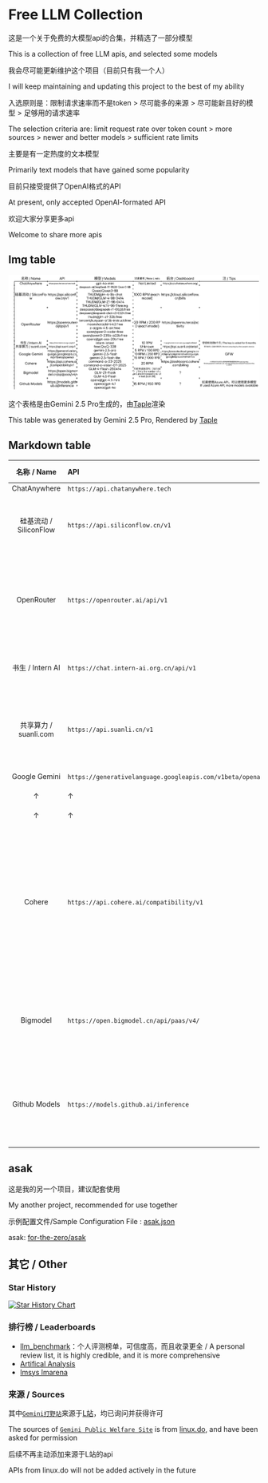 # Free LLM Collection

这是一个关于免费的大模型api的合集，并精选了一部分模型

This is a collection of free LLM apis, and selected some models

我会尽可能更新维护这个项目（目前只有我一个人）

I will keep maintaining and updating this project to the best of my ability

入选原则是：限制请求速率而不是token > 尽可能多的来源 > 尽可能新且好的模型 > 足够用的请求速率

The selection criteria are: limit request rate over token count > more sources > newer and better models > sufficient rate limits

主要是有一定热度的文本模型

Primarily text models that have gained some popularity

目前只接受提供了OpenAI格式的API

At present, only accepted OpenAI-formated API

欢迎大家分享更多api

Welcome to share more apis

## Img table

![](Taple.png)

这个表格是由Gemini 2.5 Pro生成的，由[Taple](https://ftz-tools.netlify.app/taple/index.html)渲染

This table was generated by Gemini 2.5 Pro, Rendered by [Taple](https://ftz-tools.netlify.app/taple/index.html)

## Markdown table

| 名称 / Name          | API                                                       | 模型 / Models                                                                                                                                                                                                                                                         | 请求速率 / Rate Limits                                                               | 后台 / Dashboard                                                                        | 注 / Tips                                                                                                            |
|:------------------:|:--------------------------------------------------------- |:-------------------------------------------------------------------------------------------------------------------------------------------------------------------------------------------------------------------------------------------------------------------:|:--------------------------------------------------------------------------------:|:------------------------------------------------------------------------------------- |:------------------------------------------------------------------------------------------------------------------- |
| ChatAnywhere       | `https://api.chatanywhere.tech`                           | `gpt-4o-mini`                                                                                                                                                                                                                                                       | Not Limited                                                                      | `https://api.chatanywhere.org/`                                                       |                                                                                                                     |
| 硅基流动 / SiliconFlow | `https://api.siliconflow.cn/v1`                           | `deepseek-ai/DeepSeek-R1-0528-Qwen3-8B` `Qwen/Qwen3-8B`  `THUDM/glm-4-9b-chat``THUDM/GLM-4-9B-0414``THUDM/GLM-Z1-9B-0414` `THUDM/GLM-4.1V-9B-Thinking`                                                                                                              | 1000 RPM (each model)                                                            | `https://cloud.siliconflow.cn/bills`                                                  |                                                                                                                     |
| OpenRouter         | `https://openrouter.ai/api/v1`                            | `deepseek/deepseek-r1-0528:free` `deepseek/deepseek-chat-v3-0324:free` `thudm/glm-z1-32b:free` `tencent/hunyuan-a13b-instruct:free` `moonshotai/kimi-k2:free` `z-ai/glm-4.5-air:free` `qwen/qwen3-coder:free` `qwen/qwen3-235b-a22b:free` `openai/gpt-oss-20b:free` | 20 RPM / 200 RPD (each model)                                                    | `https://openrouter.ai/activity`                                                      |                                                                                                                     |
| 书生 / Intern AI     | `https://chat.intern-ai.org.cn/api/v1`                    | `intern-latest`                                                                                                                                                                                                                                                     | 10 RPM                                                                           | `https://internlm.intern-ai.org.cn/api/callDetail`                                    | 密钥有效期6个月 / The key is vailed for 6 months                                                                           |
| 共享算力 / suanli.com  | `https://api.suanli.cn/v1`                                | `free:QwQ-32B`                                                                                                                                                                                                                                                      | Unknown                                                                          | `https://api.suanli.cn/detail`                                                        | 算力由他人设备共享提供 / Shared computing by other people's devices                                                            |
| Google Gemini      | `https://generativelanguage.googleapis.com/v1beta/openai` | `gemini-2.5-pro`                                                                                                                                                                                                                                                    | 5 RPM / 100 RPD                                                                  | `https://console.cloud.google.com/apis/api/generativelanguage.googleapis.com/metrics` | GFW                                                                                                                 |
| ↑                  | ↑                                                         | `gemini-2.5-flash`                                                                                                                                                                                                                                                  | 10 RPM / 250 RPD                                                                 | ↑                                                                                     |                                                                                                                     |
| ↑                  | ↑                                                         | `gemini-2.5-flash-lite`                                                                                                                                                                                                                                             | 15 RPM / 1000 RPD                                                                | ↑                                                                                     |                                                                                                                     |
| Cohere             | `https://api.cohere.ai/compatibility/v1`                  | `command-a-03-2025` `command-a-vision-07-2025`                                                                                                                                                                                                                      | 20 RPM                                                                           | `https://dashboard.cohere.com/billing`                                                | 绑定支付方式可以使用速率限制跟宽松的Production Key / Binding payment methods can use rate limiting and relaxed Production Key<br/>GFW |
| Bigmodel           | `https://open.bigmodel.cn/api/paas/v4/`                   | `GLM-4-Flash-250414` `GLM-Z1-Flash` `GLM-4.5-Flash`                                                                                                                                                                                                                 | 只有并发数限制（均为30） / Only the number of concurrent transactions is limited (both 30). | ?                                                                                     |                                                                                                                     |
| Github Models      | `https://models.github.ai/inference`                      | `openai/gpt-4.1-mini` `openai/gpt-4.1` `openai/gpt-4o`                                                                                                                                                                                                              | 15 RPM / 150 RPD                                                                 | ?                                                                                     | 如果使用Azure API，可以使用更多模型 / If used Azure API, more models available                                                   |

## asak

这是我的另一个项目，建议配套使用

My another project, recommended for use together

示例配置文件/Sample Configuration File : [asak.json](asak.json)

asak: [for-the-zero/asak](https://github.com/for-the-zero/asak)

## 其它 / Other

### Star History

[![Star History Chart](https://api.star-history.com/svg?repos=for-the-zero/Free-LLM-Collection&type=Date)](https://www.star-history.com/#for-the-zero/Free-LLM-Collection&Date)

### 排行榜 / Leaderboards

- [llm_benchmark](https://github.com/malody2014/llm_benchmark)：个人评测榜单，可信度高，而且收录更全 / A personal review list, it is highly credible, and it is more comprehensive
- [Artifical Analysis](https://artificialanalysis.ai/leaderboards/models)
- [lmsys lmarena](https://lmarena.ai/leaderboard)

### 来源 / Sources

其中[`Gemini打野站`](https://linux.do/t/topic/826787)来源于[L站](https://linux.do)，均已询问并获得许可

The sources of [`Gemini Public Welfare Site`](https://linux.do/t/topic/826787) is from [linux.do](https://linux.do), and have been asked for permission

后续不再主动添加来源于L站的api

APIs from linux.do will not be added actively in the future
